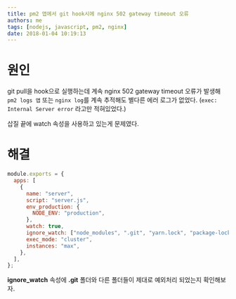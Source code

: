 ```yaml
---
title: pm2 앱에서 git hook시에 nginx 502 gateway timeout 오류
authors: me
tags: [nodejs, javascript, pm2, nginx]
date: 2018-01-04 10:19:13
---
```


# 원인

git pull을 hook으로 실행하는데 계속 nginx 502 gateway timeout 오류가 발생해 `pm2 logs 앱` 또는 `nginx log`를 계속 추적해도 별다른 에러 로그가 없었다. (`exec: Internal Server error` 라고만 적혀있었다.)

삽질 끝에 watch 속성을 사용하고 있는게 문제였다.

# 해결

```js title="ecosystem.config.js"
module.exports = {
  apps: [
    {
      name: "server",
      script: "server.js",
      env_production: {
        NODE_ENV: "production",
      },
      watch: true,
      ignore_watch: ["node_modules", ".git", "yarn.lock", "package-lock.json"],
      exec_mode: "cluster",
      instances: "max",
    },
  ],
};
```

**ignore_watch** 속성에 **.git** 폴더와 다른 폴더들이 제대로 예외처리 되었는지 확인해보자.
